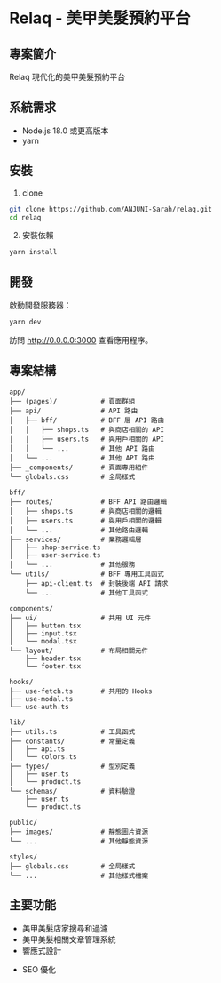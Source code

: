 # Relaq - 美甲美髮預約平台

## 專案簡介

Relaq 現代化的美甲美髮預約平台

<!-- ## 技術棧 -->

<!--
-   **框架**: Next.js 14
-   **語言**: TypeScript
-   **樣式**: Tailwind CSS
-   **UI 組件**: shadcn/ui
-   **狀態管理**: jotai
-   **表單處理**: React Hook Form
-   **資料驗證**: Zod
-   **日期處理**: date-fns
-   **HTML 清理**: DOMPurify -->

## 系統需求

-   Node.js 18.0 或更高版本
-   yarn

## 安裝

1. clone

```bash
git clone https://github.com/ANJUNI-Sarah/relaq.git
cd relaq
```

2. 安裝依賴

```bash
yarn install
```

## 開發

啟動開發服務器：

```bash
yarn dev
```

訪問 http://0.0.0.0:3000 查看應用程序。

## 專案結構

```
app/
├── (pages)/           # 頁面群組
├── api/               # API 路由
│   ├── bff/           # BFF 層 API 路由
│   │   ├── shops.ts   # 與商店相關的 API
│   │   ├── users.ts   # 與用戶相關的 API
│   │   └── ...        # 其他 API 路由
│   └── ...            # 其他 API 路由
├── _components/       # 頁面專用組件
└── globals.css        # 全局樣式

bff/
├── routes/            # BFF API 路由邏輯
│   ├── shops.ts       # 與商店相關的邏輯
│   ├── users.ts       # 與用戶相關的邏輯
│   └── ...            # 其他路由邏輯
├── services/          # 業務邏輯層
│   ├── shop-service.ts
│   ├── user-service.ts
│   └── ...            # 其他服務
└── utils/             # BFF 專用工具函式
    ├── api-client.ts  # 封裝後端 API 請求
    └── ...            # 其他工具函式

components/
├── ui/                # 共用 UI 元件
│   ├── button.tsx
│   ├── input.tsx
│   └── modal.tsx
└── layout/            # 布局相關元件
    ├── header.tsx
    └── footer.tsx

hooks/
├── use-fetch.ts       # 共用的 Hooks
├── use-modal.ts
└── use-auth.ts

lib/
├── utils.ts           # 工具函式
├── constants/         # 常量定義
│   ├── api.ts
│   └── colors.ts
├── types/             # 型別定義
│   ├── user.ts
│   └── product.ts
└── schemas/           # 資料驗證
    ├── user.ts
    └── product.ts

public/
├── images/            # 靜態圖片資源
└── ...                # 其他靜態資源

styles/
├── globals.css        # 全局樣式
└── ...                # 其他樣式檔案
```

## 主要功能

-   美甲美髮店家搜尋和過濾
-   美甲美髮相關文章管理系統
-   響應式設計
<!-- -   多語言支持 -->
-   SEO 優化
